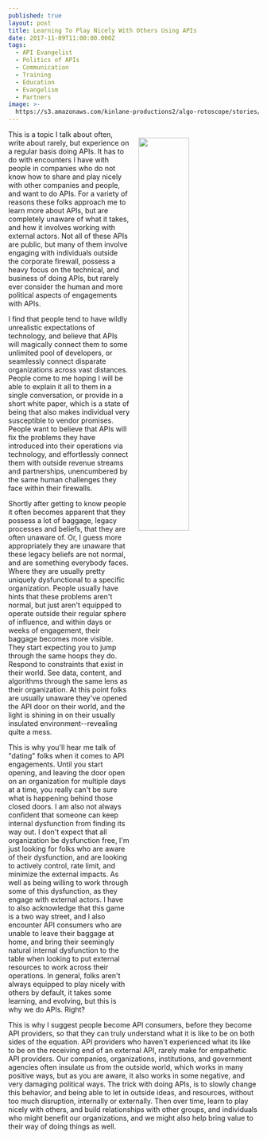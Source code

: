```yaml
---
published: true
layout: post
title: Learning To Play Nicely With Others Using APIs
date: 2017-11-09T11:00:00.000Z
tags:
  - API Evangelist
  - Politics of APIs
  - Communication
  - Training
  - Education
  - Evangelism
  - Partners
image: >-
  https://s3.amazonaws.com/kinlane-productions2/algo-rotoscope/stories/dark-clouds-la-buildings.jpg
---
```

<p><img src="https://s3.amazonaws.com/kinlane-productions2/algo-rotoscope/stories/dark-clouds-la-buildings.jpg" align="right" width="45%" style="padding: 15px;" /></p>This is a topic I talk about often, write about rarely, but experience on a regular basis doing APIs. It has to do with encounters I have with people in companies who do not know how to share and play nicely with other companies and people, and want to do APIs. For a variety of reasons these folks approach me to learn more about APIs, but are completely unaware of what it takes, and how it involves working with external actors. Not all of these APIs are public, but many of them involve engaging with individuals outside the corporate firewall, possess a heavy focus on the technical, and business of doing APIs, but rarely ever consider the human and more political aspects of engagements with APIs.

I find that people tend to have wildly unrealistic expectations of technology, and believe that APIs will magically connect them to some unlimited pool of developers, or seamlessly connect disparate organizations across vast distances. People come to me hoping I will be able to explain it all to them in a single conversation, or provide in a short white paper, which is a state of being that also makes individual very susceptible to vendor promises. People want to believe that APIs will fix the problems they have introduced into their operations via technology, and effortlessly connect them with outside revenue streams and partnerships, unencumbered by the same human challenges they face within their firewalls.

Shortly after getting to know people it often becomes apparent that they possess a lot of baggage, legacy processes and beliefs, that they are often unaware of. Or, I guess more appropriately they are unaware that these legacy beliefs are not normal, and are something everybody faces. Where they are usually pretty uniquely dysfunctional to a specific organization. People usually have hints that these problems aren't normal, but just aren't equipped to operate outside their regular sphere of influence, and within days or weeks of engagement, their baggage becomes more visible. They start expecting you to jump through the same hoops they do. Respond to constraints that exist in their world. See data, content, and algorithms through the same lens as their organization. At this point folks are usually unaware they've opened the API door on their world, and the light is shining in on their usually insulated environment--revealing quite a mess.

This is why you'll hear me talk of "dating" folks when it comes to API engagements. Until you start opening, and leaving the door open on an organization for multiple days at a time, you really can't be sure what is happening behind those closed doors. I am also not always confident that someone can keep internal dysfunction from finding its way out. I don't expect that all organization be dysfunction free, I'm just looking for folks who are aware of their dysfunction, and are looking to actively control, rate limit, and minimize the external impacts. As well as being willing to work through some of this dysfunction, as they engage with external actors. I have to also acknowledge that this game is a two way street, and I also encounter API consumers who are unable to leave their baggage at home, and bring their seemingly natural internal dysfunction to the table when looking to put external resources to work across their operations. In general, folks aren't always equipped to play nicely with others by default, it takes some learning, and evolving, but this is why we do APIs. Right?

This is why I suggest people become API consumers, before they become API providers, so that they can truly understand what it is like to be on both sides of the equation. API providers who haven't experienced what its like to be on the receiving end of an external API, rarely make for empathetic API providers. Our companies, organizations, institutions, and government agencies often insulate us from the outside world, which works in many positive ways, but as you are aware, it also works in some negative, and very damaging political ways. The trick with doing APIs, is to slowly change this behavior, and being able to let in outside ideas, and resources, without too much disruption, internally or externally. Then over time, learn to play nicely with others, and build relationships with other groups, and individuals who might benefit our organizations, and we might also help bring value to their way of doing things as well.
